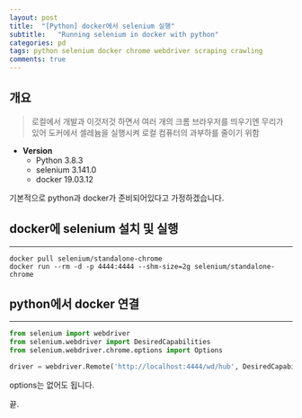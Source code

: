```yaml
---
layout: post
title:  "[Python] docker에서 selenium 실행"
subtitle:   "Running selenium in docker with python"
categories: pd
tags: python selenium docker chrome webdriver scraping crawling
comments: true
---
```


## 개요
> 로컬에서 개발과 이것저것 하면서 여러 개의 크롬 브라우저를 띄우기엔 무리가 있어 도커에서 셀레늄을 실행시켜 로컬 컴퓨터의 과부하를 줄이기 위함

* __Version__
  - Python 3.8.3
  - selenium 3.141.0
  - docker 19.03.12
  
기본적으로 python과 docker가 준비되어있다고 가정하겠습니다.

## docker에 selenium 설치 및 실행
---

```
docker pull selenium/standalone-chrome
docker run --rm -d -p 4444:4444 --shm-size=2g selenium/standalone-chrome
```
## python에서 docker 연결
---

~~~python
from selenium import webdriver
from selenium.webdriver import DesiredCapabilities
from selenium.webdriver.chrome.options import Options

driver = webdriver.Remote('http://localhost:4444/wd/hub', DesiredCapabilities.CHROME, options=self.options)
~~~
options는 없어도 됩니다.

끝.